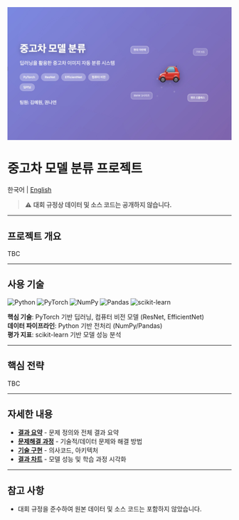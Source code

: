 ![Thumbnail-Korean](assets/thumbnail-ko.jpg)

# 중고차 모델 분류 프로젝트

한국어 | [English](README.en.md)

> ⚠️ **대회 규정상 데이터 및 소스 코드는 공개하지 않습니다.**

<!--
> 본 레포지토리는 프로젝트 개요와 의사코드만 포함합니다.
-->

---

## 프로젝트 개요

TBC

---

## 사용 기술

![Python](https://img.shields.io/badge/Python-3776AB?style=for-the-badge&logo=python&logoColor=white)
![PyTorch](https://img.shields.io/badge/PyTorch-EE4C2C?style=for-the-badge&logo=pytorch&logoColor=white)
![NumPy](https://img.shields.io/badge/numpy-%23013243.svg?style=for-the-badge&logo=numpy&logoColor=white)
![Pandas](https://img.shields.io/badge/pandas-%23150458.svg?style=for-the-badge&logo=pandas&logoColor=white)
![scikit-learn](https://img.shields.io/badge/scikit--learn-%23F7931E.svg?style=for-the-badge&logo=scikit-learn&logoColor=white)

**핵심 기술**: PyTorch 기반 딥러닝, 컴퓨터 비전 모델 (ResNet, EfficientNet)  
**데이터 파이프라인**: Python 기반 전처리 (NumPy/Pandas)  
**평가 지표**: scikit-learn 기반 모델 성능 분석

---

## 핵심 전략

TBC

---

## 자세한 내용
- **[결과 요약](summary_report.md)** - 문제 정의와 전체 결과 요약
- **[문제해결 과정](troubleshooting.md)** - 기술적/데이터 문제와 해결 방법
- **[기술 구현](pseudocode.md)** - 의사코드, 아키텍처
- **[결과 차트](assets/)** - 모델 성능 및 학습 과정 시각화

---

## 참고 사항

- 대회 규정을 준수하여 원본 데이터 및 소스 코드는 포함하지 않았습니다.